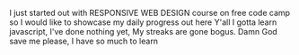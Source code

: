 I just started out with RESPONSIVE WEB DESIGN course on free code camp so I would like to showcase my daily progress out here
Y'all I gotta learn javascript, I've done nothing yet, My streaks are gone bogus. Damn God save me please, I have so much to learn 
